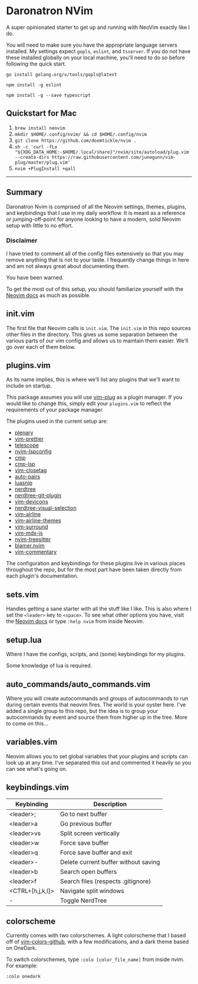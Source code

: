 # Daronatron NVim

A super opinionated starter to get up and running with NeoVim exactly like I do.

You will need to make sure you have the appropriate language servers installed. My settings expect `gopls`, `eslint`, and `tsserver`. If you do not have these installed globally on your local machine, you'll need to do so before following the quick start.

`go install golang.org/x/tools/gopls@latest`

`npm install -g eslint`

`npm install -g --save typescript`

## Quickstart for Mac

1. `brew install neovim`
1. `mkdir $HOME/.config/nvim/ && cd $HOME/.config/nvim`
1. `git clone https://github.com/doomtickle/nvim .`
1. `sh -c 'curl -fLo "${XDG_DATA_HOME:-$HOME/.local/share}"/nvim/site/autoload/plug.vim --create-dirs https://raw.githubusercontent.com/junegunn/vim-plug/master/plug.vim'`
1. `nvim +PlugInstall +qall`

---

## Summary

Daronatron Nvim is comprised of all the Neovim settings, themes, plugins, and keybindings that
I use in my daily workflow. It is meant as a reference or jumping-off-point for anyone looking to
have a modern, solid Neovim setup with little to no effort.

### Disclaimer

I have tried to comment all of the config files extensively so that you may remove anything that is
not to your taste. I frequently change things in here and am not always great about documenting them.

You have been warned.

To get the most out of this setup, you should familiarize yourself with the [Neovim docs](https://neovim.io/doc/)
as much as possible.

## init.vim

The first file that Neovim calls is `init.vim`. The `init.vim` in this repo sources other files in the directory.
This gives us some separation between the various parts of our vim config and allows us to maintain them easier.
We'll go over each of them below.

## plugins.vim

As its name implies, this is where we'll list any plugins that we'll want to include on startup.

This package assumes you will use [vim-plug](https://github.com/junegunn/vim-plug) as a plugin manager.
If you would like to change this, simply edit your `plugins.vim` to reflect the requirements of your package manager.

The plugins used in the current setup are:

- [plenary](https://github.com/nvim-lua/plenary.nvim)
- [vim-prettier](https://github.com/prettier/vim-prettier)
- [telescope](https://github.com/nvim-telescope/telescope.nvim)
- [nvim-lspconfig](https://github.com/neovim/nvim-lspconfig)
- [cmp](https://github.com/hrsh7th/nvim-cmp)
- [cmp-lsp](https://github.com/hrsh7th/cmp-nvim-lsp)
- [vim-closetag](https://github.com/alvan/vim-closetag)
- [auto-pairs](https://github.com/jiangmiao/auto-pairs)
- [luasnip](https://github.com/L3MON4D3/LuaSnip)
- [nerdtree](https://github.com/preservim/nerdtree)
- [nerdtree-git-plugin](https://github.com/Xuyuanp/nerdtree-git-plugin)
- [vim-devicons](https://github.com/ryanoasis/vim-devicons)
- [nerdtree-visual-selection](https://github.com/PhilRunninger/nerdtree-visual-selection)
- [vim-airline](https://github.com/vim-airline/vim-airline)
- [vim-airline-themes](https://github.com/vim-airline/vim-airline-themes)
- [vim-surround](https://github.com/tpope/vim-surround)
- [vim-mdx-js](https://github.com/jxnblk/vim-mdx-js)
- [nvim-treesitter](https://github.com/nvim-treesitter/nvim-treesitter)
- [blamer.nvim](https://github.com/APZelos/blamer.nvim)
- [vim-commentary](https://github.com/tpope/vim-commentary)

The configuration and keybindings for these plugins live in various places throughout the repo,
but for the most part have been taken directly from each plugin's documentation.

## sets.vim

Handles getting a sane starter with all the stuff like I like. This is also where I set the `<leader>` key to `<space>`.
To see what other options you have, visit the [Neovim docs](https://neovim.io/doc/) or type `:help nvim` from inside Neovim.

## setup.lua

Where I have the configs, scripts, and (some) keybindings for my plugins.

Some knowledge of lua is required.

## auto_commands/auto_commands.vim

Where you will create autocommands and groups of autocommands to run during certain events that neovim fires. The world is your oyster here. I've added a single group to this repo, but the idea is to group your autocommands by event and source them from higher up in the tree. More to come on this...

## variables.vim

Neovim allows you to set global variables that your plugins and scripts can look up at any time. I've separated this out and commented it heavily so you can see what's going on.

## keybindings.vim

| Keybinding          | Description                          |
| ------------------- | ------------------------------------ |
| &lt;leader>;        | Go to next buffer                    |
| &lt;leader>a        | Go previous buffer                   |
| &lt;leader>vs       | Split screen vertically              |
| &lt;leader>w        | Force save buffer                    |
| &lt;leader>q        | Force save buffer and exit           |
| &lt;leader>-        | Delete current buffer without saving |
| &lt;leader>b        | Search open buffers                  |
| &lt;leader>f        | Search files (respects .gitignore)   |
| &lt;CTRL+[h,j,k,l]> | Navigate split windows               |
| -                   | Toggle NerdTree                      |

## colorscheme

Currently comes with two colorschemes. A light colorscheme that I based off of [vim-colors-github](https://vimcolorschemes.com/acarapetis/vim-colors-github), with a few modifications, and a dark theme based on OneDark.

To switch colorschemes, type `:colo [color_file_name]` from inside nvim. For example:

```
:colo onedark
```
